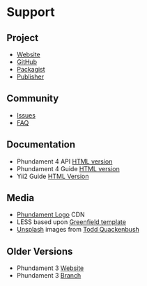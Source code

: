 Support
=======

Project
-------

- [Website](http://phundament.com)
- [GitHub](http://phundament.com)
- [Packagist](https://packagist.org/packages/phundament/app)
- [Publisher](http://diemeisterei.de)

Community
---------

- [Issues](https://github.com/phundament/app/issues?q=is%3Aopen+is%3Aissue+milestone%3A4.0)
- [FAQ](http://stackoverflow.com/questions/tagged/phundament)


Documentation
-------------

- Phundament 4 API [HTML version](http://docs.phundament.com/4.0/)
- Phundament 4 Guide [HTML version](http://docs.phundament.com/4.0/guide-index.html)
- Yii2 Guide [HTML Version](http://www.yiiframework.com/doc-2.0/guide-index.html)

Media
-----

- [Phundament Logo](http://t.phundament.com) CDN
- LESS based upon [Greenfield template]()
- [Unsplash]() images from  [Todd Quackenbush]()

Older Versions
--------------

- Phundament 3 [Website](http://v3.phundament.com/)
- Phundament 3 [Branch](https://github.com/phundament/app/tree/3.0)
